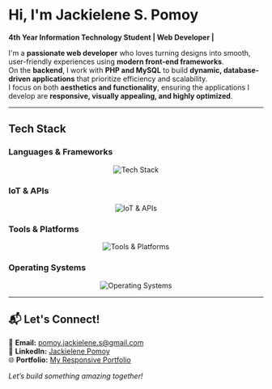 # Hi, I'm Jackielene S. Pomoy  

**4th Year Information Technology Student | Web Developer |**  

I'm a **passionate web developer** who loves turning designs into smooth, user-friendly experiences using **modern front-end frameworks**.  
On the **backend**, I work with **PHP and MySQL** to build **dynamic, database-driven applications** that prioritize efficiency and scalability.  
I focus on both **aesthetics and functionality**, ensuring the applications I develop are **responsive, visually appealing, and highly optimized**.  

---

## **Tech Stack**

### **Languages & Frameworks**
<p align="center">
  <img src="https://skillicons.dev/icons?i=html,css,tailwind,bootstrap,js,php,laravel,react,ionic,cpp,mysql" alt="Tech Stack" />
</p>

### **IoT & APIs**
<p align="center">
  <img src="https://skillicons.dev/icons?i=mqtt,blynk" alt="IoT & APIs" />
</p>

### **Tools & Platforms**
<p align="center">
  <img src="https://skillicons.dev/icons?i=figma,vscode,androidstudio,arduino,firebase" alt="Tools & Platforms" />
</p>

### **Operating Systems**
<p align="center">
  <img src="https://skillicons.dev/icons?i=windows,linux" alt="Operating Systems" />
</p>


---

## 📬 **Let's Connect!**  
📧 **Email:** [pomoy.jackielene.s@gmail.com](mailto:pomoy.jackielene.s@gmail.com)  
💼 **LinkedIn:** [Jackielene Pomoy](https://www.linkedin.com/in/jackielene-pomoy-a24884234/)  
🌐 **Portfolio:** [My Responsive Portfolio](https://jackielene.github.io/My-Responsive-Portfolio/)  

*Let’s build something amazing together!*  
